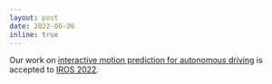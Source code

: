 ```yaml
---
layout: post
date: 2022-06-30
inline: true
---
```


Our work on [interactive motion prediction for autonomous driving](https://arxiv.org/pdf/2203.15112.pdf) is accepted to [IROS 2022](https://iros2022.org/).
